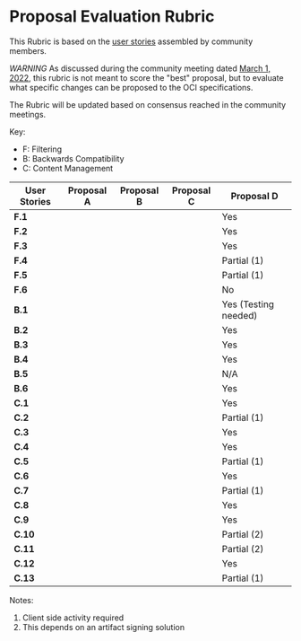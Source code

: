 # Proposal Evaluation Rubric

This Rubric is based on the [user stories](https://github.com/opencontainers/wg-reference-types/blob/main/docs/REQUIREMENTS.md#user-stories) assembled by community members.

*WARNING* As discussed during the community meeting dated [March 1, 2022](https://docs.google.com/document/d/1SVOWQTowigXzbYdorzfa7tMmrcm91yK12LvSONqziJY/edit#heading=h.qv9hc0gujvjj), this rubric is not meant to score the "best" proposal, but to evaluate what specific changes can be proposed to the OCI specifications.

The Rubric will be updated based on consensus reached in the community meetings.

Key:

- F: Filtering
- B: Backwards Compatibility
- C: Content Management

|User Stories|Proposal A|Proposal B|Proposal C|Proposal D|
|--- |--- |--- |--- |--- |
|**F.1**| | | | Yes |
|**F.2**| | | | Yes |
|**F.3**| | | | Yes |
|**F.4**| | | | Partial (1) |
|**F.5**| | | | Partial (1) |
|**F.6**| | | | No |
|**B.1**| | | | Yes (Testing needed) |
|**B.2**| | | | Yes |
|**B.3**| | | | Yes |
|**B.4**| | | | Yes |
|**B.5**| | | | N/A |
|**B.6**| | | | Yes |
|**C.1**| | | | Yes |
|**C.2**| | | | Partial (1) |
|**C.3**| | | | Yes |
|**C.4**| | | | Yes |
|**C.5**| | | | Partial (1) |
|**C.6**| | | | Yes |
|**C.7**| | | | Partial (1) |
|**C.8**| | | | Yes |
|**C.9**| | | | Yes |
|**C.10**| | | | Partial (2) |
|**C.11**| | | | Partial (2) |
|**C.12**| | | | Yes |
|**C.13**| | | | Partial (1) |

Notes:

1. Client side activity required
2. This depends on an artifact signing solution
